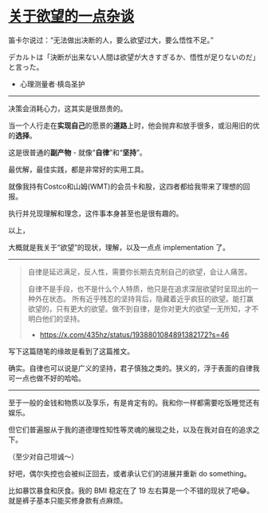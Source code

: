 # [关于欲望的一点杂谈](https://github.com/alterxyz/gitblog/issues/9)

笛卡尔说过：“无法做出决断的人，要么欲望过大，要么悟性不足。”

デカルトは「決断が出来ない人間は欲望が大きすぎるか、悟性が足りないのだ」と言った。

- 心理测量者·槙岛圣护

---

决策会消耗心力，这其实是很昂贵的。

当一个人行走在**实现自己**的愿景的**道路**上时，他会抛弃和放手很多，或沿用旧的优的**选择**。

这是很普通的**副产物** - 就像“**自律**”和“**坚持**”。

最优解，最佳实践，都是非常好的实用工具。

就像我持有Costco和山姆(WMT)的会员卡和股，这四者都给我带来了理想的回报。

执行并兑现理解和理念，这件事本身甚至也是很有趣的。


以上，

大概就是我关于“欲望”的现状，理解，以及一点点 implementation 了。

---

> 自律是延迟满足，反人性，需要你长期去克制自己的欲望，会让人痛苦。
> 
> 自律不是手段，也不是什么个人特质，他只是在追求深层欲望时呈现出的一种外在状态。
所有近乎残忍的坚持背后，隐藏着近乎疯狂的欲望。能打赢欲望的，只有更大的欲望。做不到自律，是你对更大的欲望一无所知，才不明白他们的坚持。
> - https://x.com/435hz/status/1938801084891382172?s=46

写下这篇随笔的缘故是看到了这篇推文。

确实。自律也可以说是广义的坚持，君子慎独之类的。狭义的，浮于表面的自律我可一点也做不好的哈哈。

---

至于一般的金钱和物质以及享乐，有是肯定有的。我和你一样都需要吃饭睡觉还有娱乐。

但它们普遍服从于我的道德理性知性等灵魂的展现之处，以及在我对自在的追求之下。

（至少对自己坦诚～）

好吧，偶尔失控也会被纠正回去，或者承认它们的进展并重新 do something。

比如暴饮暴食和厌食。我的 BMI 稳定在了 19 左右算是一个不错的现状了吧😂。就是裤子基本只能买修身款有点麻烦。